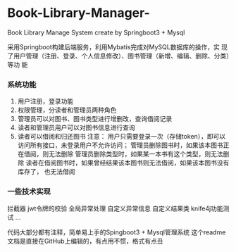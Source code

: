 # Book-Library-Manager-
Book Library Manage System create by Springboot3 + Mysql

采用Springboot构建后端服务，利用Mybatis完成对MySQL数据库的操作，实
现了用户管理（注册、登录、个人信息修改）、图书管理（新增、编辑、删除、分类）等功
能

### 系统功能
1. 用户注册，登录功能 
2. 权限管理，分读者和管理员两种角色 
3. 管理员可以对图书、图书类型进行增删改，查询借阅记录 
4. 读者和管理员用户可以对图书信息进行查询 
5. 读者可以借阅和归还图书 
注意： 
用户只需要登录一次（存储token），即可以访问所有接口，未登录用户不允许访问； 
管理员删除图书时，如果该本图书正在借阅，则无法删除 
管理员删除类型时，如果某一本书有这个类型，则无法删除 
读者在借阅图书时，如果曾经结果该本图书则无法借阅，如果该本图书没有库存了，
也无法借阅

### 一些技术实现
 拦截器 jwt令牌的校验
 全局异常处理
 自定义异常信息 自定义结果类
 knife4j功能测试
...

代码大部分都有注释，简单易上手的Spingboot3 + Mysql管理系统
这个readme文档是直接在GitHub上编辑的，有点用不惯，格式有点丑
